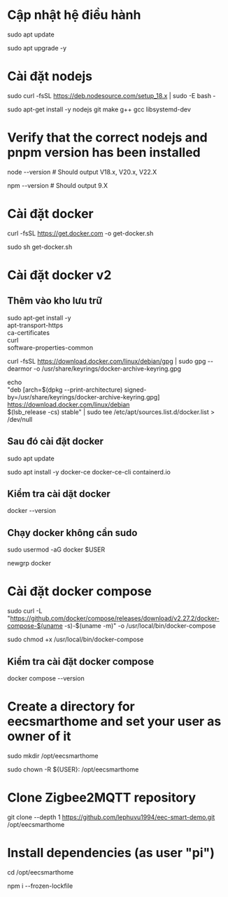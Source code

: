 # Cập nhật hệ điều hành 
sudo apt update

sudo apt upgrade -y


# Cài đặt nodejs
sudo curl -fsSL https://deb.nodesource.com/setup_18.x | sudo -E bash -

sudo apt-get install -y nodejs git make g++ gcc libsystemd-dev

# Verify that the correct nodejs and pnpm version has been installed
node --version  # Should output V18.x, V20.x, V22.X

npm --version  # Should output 9.X

# Cài đặt docker
curl -fsSL https://get.docker.com -o get-docker.sh

sudo sh get-docker.sh

# Cài đặt docker v2

## Thêm vào kho lưu trữ
sudo apt-get install -y \
    apt-transport-https \
    ca-certificates \
    curl \
    software-properties-common

curl -fsSL https://download.docker.com/linux/debian/gpg | sudo gpg --dearmor -o /usr/share/keyrings/docker-archive-keyring.gpg

echo \
  "deb [arch=$(dpkg --print-architecture) signed-by=/usr/share/keyrings/docker-archive-keyring.gpg] https://download.docker.com/linux/debian \
  $(lsb_release -cs) stable" | sudo tee /etc/apt/sources.list.d/docker.list > /dev/null

## Sau đó cài đặt docker
sudo apt update

sudo apt install -y docker-ce docker-ce-cli containerd.io

## Kiểm tra cài dặt docker 
docker --version

## Chạy docker không cần sudo
sudo usermod -aG docker $USER

newgrp docker


# Cài đặt docker compose

sudo curl -L "https://github.com/docker/compose/releases/download/v2.27.2/docker-compose-$(uname -s)-$(uname -m)" -o /usr/local/bin/docker-compose

sudo chmod +x /usr/local/bin/docker-compose

## Kiểm tra cài đặt docker compose
docker compose --version

# Create a directory for eecsmarthome and set your user as owner of it


sudo mkdir /opt/eecsmarthome

sudo chown -R ${USER}: /opt/eecsmarthome

# Clone Zigbee2MQTT repository
git clone --depth 1 https://github.com/lephuvu1994/eec-smart-demo.git /opt/eecsmarthome


# Install dependencies (as user "pi")
cd /opt/eecsmarthome

npm i --frozen-lockfile


